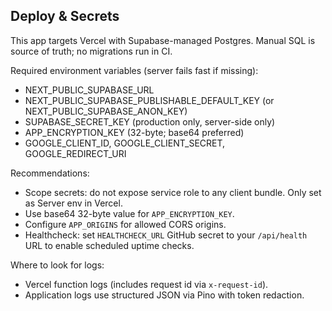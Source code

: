 ## Deploy & Secrets

This app targets Vercel with Supabase-managed Postgres. Manual SQL is source of truth; no migrations run in CI.

Required environment variables (server fails fast if missing):

- NEXT_PUBLIC_SUPABASE_URL
- NEXT_PUBLIC_SUPABASE_PUBLISHABLE_DEFAULT_KEY (or NEXT_PUBLIC_SUPABASE_ANON_KEY)
- SUPABASE_SECRET_KEY (production only, server-side only)
- APP_ENCRYPTION_KEY (32-byte; base64 preferred)
- GOOGLE_CLIENT_ID, GOOGLE_CLIENT_SECRET, GOOGLE_REDIRECT_URI

Recommendations:

- Scope secrets: do not expose service role to any client bundle. Only set as Server env in Vercel.
- Use base64 32-byte value for `APP_ENCRYPTION_KEY`.
- Configure `APP_ORIGINS` for allowed CORS origins.
- Healthcheck: set `HEALTHCHECK_URL` GitHub secret to your `/api/health` URL to enable scheduled uptime checks.

Where to look for logs:

- Vercel function logs (includes request id via `x-request-id`).
- Application logs use structured JSON via Pino with token redaction.
